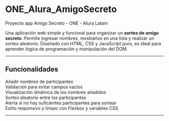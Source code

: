 # ONE_Alura_AmigoSecreto
Proyecto app Amigo Secreto - ONE - Alura Latam

Una aplicación web simple y funcional para organizar un **sorteo de amigo secreto**. Permite ingresar nombres, mostrarlos en una lista y realizar un sorteo aleatorio. Diseñado con HTML, CSS y JavaScript puro, es ideal para aprender lógica de programación y manipulación del DOM.

---

## Funcionalidades

Añadir nombres de participantes  
Validación para evitar campos vacíos  
Visualización dinámica de los nombres añadidos  
Sorteo aleatorio entre los participantes  
Alerta si no hay suficientes participantes para sortear  
Estilo responsivo y limpio con Flexbox y variables CSS

---

